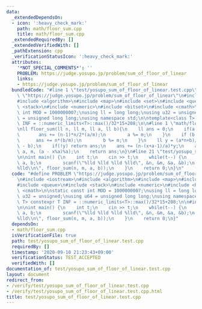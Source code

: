 ```yaml
---
data:
  _extendedDependsOn:
  - icon: ':heavy_check_mark:'
    path: math/floor_sum.cpp
    title: math/floor_sum.cpp
  _extendedRequiredBy: []
  _extendedVerifiedWith: []
  _pathExtension: cpp
  _verificationStatusIcon: ':heavy_check_mark:'
  attributes:
    '*NOT_SPECIAL_COMMENTS*': ''
    PROBLEM: https://judge.yosupo.jp/problem/sum_of_floor_of_linear
    links:
    - https://judge.yosupo.jp/problem/sum_of_floor_of_linear
  bundledCode: "#line 1 \"test/yosupo_sum_of_floor_of_linear.test.cpp\"\n#define PROBLEM\
    \ \"https://judge.yosupo.jp/problem/sum_of_floor_of_linear\"\n#include <iostream>\n\
    #include <algorithm>\n#include <map>\n#include <set>\n#include <queue>\n#include\
    \ <stack>\n#include <numeric>\n#include <bitset>\n#include <cmath>\n\nstatic const\
    \ int MOD = 1000000007;\nusing ll = long long;\nusing u32 = unsigned;\nusing u64\
    \ = unsigned long long;\nusing namespace std;\n\ntemplate<class T> constexpr T\
    \ INF = ::numeric_limits<T>::max()/32*15+208;\n\n#line 1 \"math/floor_sum.cpp\"\
    \nll floor_sum(ll n, ll m, ll a, ll b){\n    ll ans = 0;\n    if(a >= m) {\n \
    \       ans += (n-1)*n/2*(a/m);\n        a %= m;\n    }\n    if (b >= m){\n  \
    \      ans += n*(b/m);\n        b %= m;\n    }\n    ll y = (a*n+b)/m, x = (y*m\
    \ - b);\n    if(!y) return ans;\n    ans += (n-(x+a-1)/a)*y;\n    ans += floor_sum(y,\
    \ a, m, (a - x%a)%a);\n    return ans;\n}\n#line 21 \"test/yosupo_sum_of_floor_of_linear.test.cpp\"\
    \n\nint main() {\n    int t;\n    cin >> t;\n    while(t--) {\n        ll n, m,\
    \ a, b;\n        scanf(\"%lld %lld %lld %lld\", &n, &m, &a, &b);\n        printf(\"\
    %lld\\n\", floor_sum(n, m, a, b));\n    }\n    return 0;\n}\n"
  code: "#define PROBLEM \"https://judge.yosupo.jp/problem/sum_of_floor_of_linear\"\
    \n#include <iostream>\n#include <algorithm>\n#include <map>\n#include <set>\n\
    #include <queue>\n#include <stack>\n#include <numeric>\n#include <bitset>\n#include\
    \ <cmath>\n\nstatic const int MOD = 1000000007;\nusing ll = long long;\nusing\
    \ u32 = unsigned;\nusing u64 = unsigned long long;\nusing namespace std;\n\ntemplate<class\
    \ T> constexpr T INF = ::numeric_limits<T>::max()/32*15+208;\n\n#include \"../math/floor_sum.cpp\"\
    \n\nint main() {\n    int t;\n    cin >> t;\n    while(t--) {\n        ll n, m,\
    \ a, b;\n        scanf(\"%lld %lld %lld %lld\", &n, &m, &a, &b);\n        printf(\"\
    %lld\\n\", floor_sum(n, m, a, b));\n    }\n    return 0;\n}"
  dependsOn:
  - math/floor_sum.cpp
  isVerificationFile: true
  path: test/yosupo_sum_of_floor_of_linear.test.cpp
  requiredBy: []
  timestamp: '2020-09-10 21:23:43+09:00'
  verificationStatus: TEST_ACCEPTED
  verifiedWith: []
documentation_of: test/yosupo_sum_of_floor_of_linear.test.cpp
layout: document
redirect_from:
- /verify/test/yosupo_sum_of_floor_of_linear.test.cpp
- /verify/test/yosupo_sum_of_floor_of_linear.test.cpp.html
title: test/yosupo_sum_of_floor_of_linear.test.cpp
---
```

